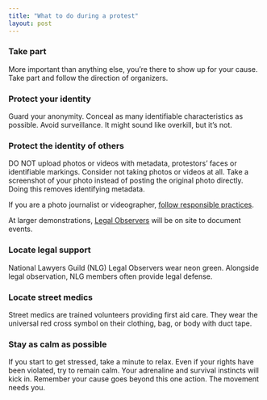 ```yaml
---
title: "What to do during a protest"
layout: post
---
```

### Take part
More important than anything else, you’re there to show up for your cause. Take part and follow the direction of organizers. 

### Protect your identity
Guard your anonymity. Conceal as many identifiable characteristics as possible. Avoid surveillance. It might sound like overkill, but it’s not.

### Protect the identity of others
DO NOT upload photos or videos with metadata, protestors’ faces or identifiable markings.  Consider not taking photos or videos at all. Take a screenshot of your photo instead of posting the original photo directly. Doing this removes identifying metadata.

If you are a photo journalist or videographer, [follow responsible practices](https://twitter.com/sarahmcgphoto/status/1266936193373143041). 

At larger demonstrations, [Legal Observers](https://www.nlg.org/legalobservers/) will be on site to document events.

### Locate legal support
National Lawyers Guild (NLG) Legal Observers wear neon green. Alongside legal observation, NLG members often provide legal defense. 

### Locate street medics
Street medics are trained volunteers providing first aid care. They wear the universal red cross symbol on their clothing, bag, or body with duct tape.

### Stay as calm as possible
If you start to get stressed, take a minute to relax. Even if your rights have been violated, try to remain calm. Your adrenaline and survival instincts will kick in. Remember your cause goes beyond this one action. The movement needs you.